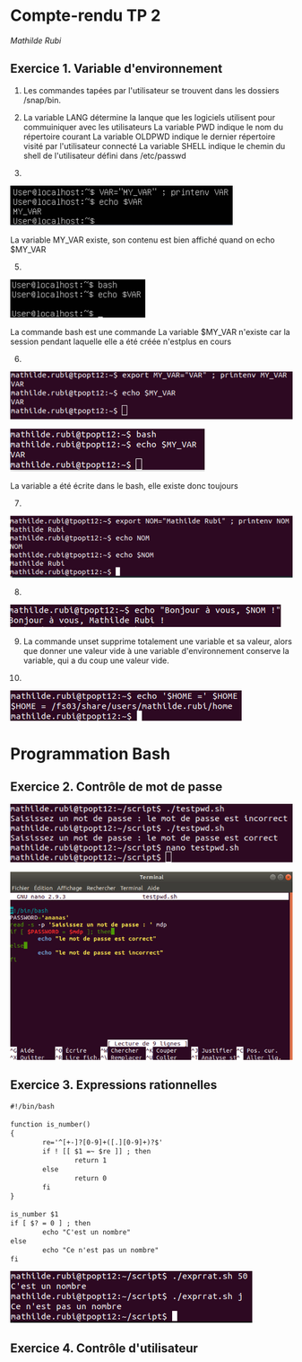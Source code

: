 # Compte-rendu TP 2
*Mathilde Rubi*

## Exercice 1. Variable d'environnement

1.  Les commandes tapées par l'utilisateur se trouvent dans les dossiers /snap/bin.

3. La variable LANG détermine la lanque que les logiciels utilisent pour commuiniquer avec les utilisateurs
La variable PWD indique le nom du répertoire courant
La variable OLDPWD indique le dernier répertoire visité par l'utilisateur connecté
La variable SHELL indique le chemin du shell de l'utilisateur défini dans /etc/passwd

4. 
![img1](image/image1.png)

La variable   MY_VAR existe, son contenu est bien affiché quand on echo $MY_VAR

5. 
![img2](image/image2.png)

La commande bash est une commande 
La variable $MY_VAR n'existe car la session pendant laquelle elle a été créée n'estplus en cours

6. 
![img3](image/image3.png)

![img4](image/image4.png)

La variable a été écrite dans le bash, elle existe donc toujours

7. 
![img5](image/image5.png)

8. 
![img6](image/image6.png)

9. La commande unset supprime totalement une variable et sa valeur, alors que donner une valeur vide à une variable d'environnement conserve la variable, qui a du coup une valeur vide.

10. 
![img7](image/image7.png)

# Programmation Bash

## Exercice 2. Contrôle de mot de passe

![img8](image/image8.png)

![img9](image/image9.png)

## Exercice 3. Expressions rationnelles

```
#!/bin/bash

function is_number()
{
        re='^[+-]?[0-9]+([.][0-9]+)?$'
        if ! [[ $1 =~ $re ]] ; then
                return 1
        else
                return 0
        fi
}

is_number $1
if [ $? = 0 ] ; then
        echo "C'est un nombre"
else
        echo "Ce n'est pas un nombre"
fi
```
![img10](image/image10.png)

## Exercice 4. Contrôle d'utilisateur

